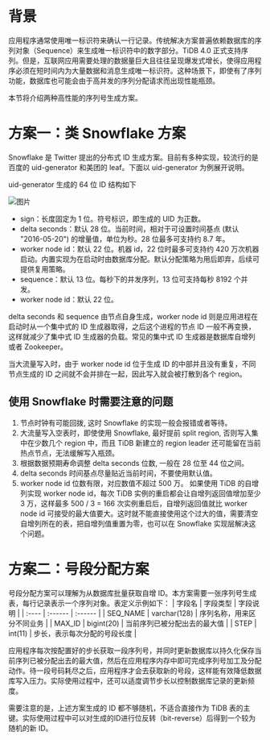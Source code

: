 # 背景
应用程序通常使用唯一标识符来确认一行记录。传统解决方案普遍依赖数据库的序列对象（Sequence）来生成唯一标识符中的数字部分。TiDB 4.0 正式支持序列。但是，互联网应用需要处理的数据量巨大且往往呈现爆发式增长，使得应用程序必须在短时间内为大量数据和消息生成唯一标识符。这种场景下，即使有了序列功能，数据库也可能会由于高并发的序列分配请求而出现性能瓶颈。

本节将介绍两种高性能的序列号生成方案。

# 方案一：类 Snowflake 方案
Snowflake 是 Twitter 提出的分布式 ID 生成方案。目前有多种实现，较流行的是百度的 uid-generator 和美团的 leaf。下面以 uid-generator 为例展开说明。

uid-generator 生成的 64 位 ID 结构如下

![图片](https://uploader.shimo.im/f/6tTFV186YUQbK6Yt.png!thumbnail)

* sign：长度固定为 1 位。符号标识，即生成的 UID 为正数。
* delta seconds：默认 28 位。当前时间，相对于可设置时间基点 (默认 "2016-05-20") 的增量值，单位为秒。28 位最多可支持约 8.7 年。
* worker node id：默认 22 位。机器 id，22 位时最多可支持约 420 万次机器启动。内置实现为在启动时由数据库分配。默认分配策略为用后即弃，后续可提供复用策略。
* sequence：默认 13 位。每秒下的并发序列，13 位可支持每秒 8192 个并发。
* worker node id：默认 22 位。

delta seconds 和 sequence 由节点自身生成，worker node id 则是应用进程在启动时从一个集中式的 ID 生成器取得，之后这个进程的节点 ID 一般不再变换，这样就减少了集中式 ID 生成器的负载。常见的集中式 ID 生成器是数据库自增列或者 Zookeeper。

当大流量写入时，由于 worker node id 位于生成 ID 的中部并且没有重复，不同节点生成的 ID 之间就不会并排在一起，因此写入就会被打散到各个 region。

## 使用 Snowflake 时需要注意的问题
1. 节点时钟有可能回拨, 这时 Snowflake 的实现一般会报错或者等待。
2. 大流量写入空表时，即使使用 Snowflake, 最好提前 split region, 否则写入集中在少数几个 region 中，而且 TiDB 新建立的 region leader 还可能留在当前热点节点，无法缓解写入瓶颈。
3. 根据数据预期寿命调整 delta seconds 位数, 一般在 28 位至 44 位之间。
4. delta seconds 时间基点尽量贴近当前时间，不要使用默认值。
5. worker node id 位数有限，对应数值不超过 500 万。 如果使用 TiDB 的自增列实现 worker node id，每次 TiDB 实例的重启都会让自增列返回值增加至少 3 万，这样最多 500 / 3 = 166 次实例重启后，自增列返回值就比 worker node id 可接受的最大值要大。这时就不能直接使用这个过大的值，需要清空自增列所在的表，把自增列值重置为零，也可以在 Snowflake 实现层解决这个问题。
# 方案二：号段分配方案
号段分配方案可以理解为从数据库批量获取自增 ID。本方案需要一张序列号生成表，每行记录表示一个序列对象。表定义示例如下：
| 字段名 | 字段类型 | 字段说明 |
| :---- | :------ | :------ |
| SEQ_NAME | varchar(128) | 序列名称，用来区分不同业务 |
| MAX_ID | bigint(20) | 当前序列已被分配出去的最大值 |
| STEP | int(11) | 步长，表示每次分配的号段长度 |

应用程序每次按配置好的步长获取一段序列号，并同时更新数据库以持久化保存当前序列已被分配出去的最大值，然后在应用程序内存中即可完成序列号加工及分配动作。待一段号码耗尽之后，应用程序才会去获取新的号段，这样能有效降低数据库写入压力。实际使用过程中，还可以适度调节步长以控制数据库记录的更新频度。

需要注意的是，上述方案生成的 ID 都不够随机，不适合直接作为 TiDB 表的主键。实际使用过程中可以对生成的ID进行位反转（bit-reverse）后得到一个较为随机的新 ID。

